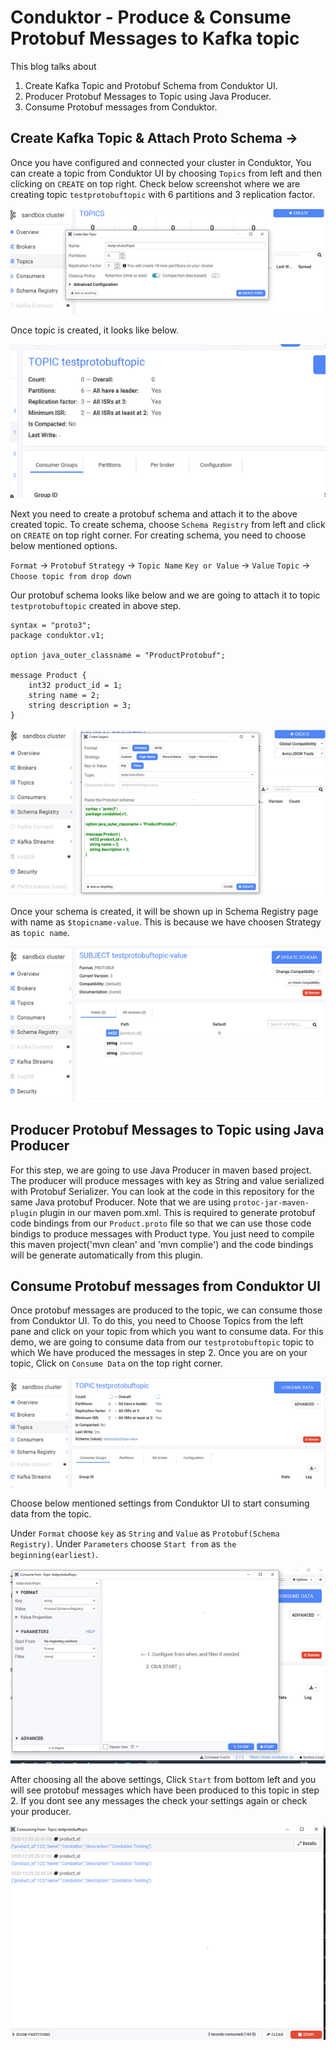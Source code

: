 # Conduktor - Produce & Consume Protobuf Messages to Kafka topic

This blog talks about 

1. Create Kafka Topic and Protobuf Schema from Conduktor UI.
2. Producer Protobuf Messages to Topic using Java Producer.
3. Consume Protobuf messages from Conduktor.

## Create Kafka Topic & Attach Proto Schema ->

Once you have configured and connected your cluster in Conduktor, You can create a topic from Conduktor UI by choosing `Topics` from left and then clicking on `CREATE` on top right. Check below screenshot where we are creating topic `testprotobuftopic` with 6 partitions and 3 replication factor.

![alt text](https://github.com/rahulgulati89/Kafka/blob/main/Images/CreateKafkaTopic.png)

Once topic is created, it looks like below.

![alt text](https://github.com/rahulgulati89/Kafka/blob/main/Images/KafkaTopic.png)

Next you need to create a protobuf schema and attach it to the above created topic. To create schema, choose `Schema Registry` from left and click on `CREATE` on top right corner. For creating schema, you need to choose below mentioned options.

`Format` -> `Protobuf`
`Strategy` -> `Topic Name`
`Key or Value` -> `Value`
`Topic` -> `Choose topic from drop down`

Our protobuf schema looks like below and we are going to attach it to topic `testprotobuftopic` created in above step.

```
syntax = "proto3";
package conduktor.v1;

option java_outer_classname = "ProductProtobuf";

message Product {
    int32 product_id = 1;
    string name = 2;
    string description = 3;
}
```

![alt text](https://github.com/rahulgulati89/Kafka/blob/main/Images/ProtobufSchema1.png)

Once your schema is created, it will be shown up in Schema Registry page with name as `$topicname-value`. This is because we have choosen Strategy as `topic name`.

![alt text](https://github.com/rahulgulati89/Kafka/blob/main/Images/ProtobufSchema2.png)

## Producer Protobuf Messages to Topic using Java Producer

For this step, we are going to use Java Producer in maven based project. The producer will produce messages with key as String and value serialized with Protobuf Serializer. You can look at the code in this repository for the same Java protobuf Producer. Note that we are using `protoc-jar-maven-plugin`  plugin in our maven pom.xml. This is required to generate protobuf code bindings from our `Product.proto` file so that we can use those code bindigs to produce messages with Product type. You just need to compile this maven project('mvn clean' and 'mvn complie') and the code bindings will be generate automatically from this plugin.

## Consume Protobuf messages from Conduktor UI

Once protobuf messages are produced to the topic, we can consume those from Conduktor UI. To do this, you need to Choose Topics from the left pane and click on your topic from which you want to consume data. For this demo, we are going to consume data from our `testprotobuftopic` topic to which We have produced the messages in step 2. Once you are on your topic, Click on `Consume Data` on the top right corner.

![alt text](https://github.com/rahulgulati89/Kafka/blob/main/Images/Consumer1.png)


Choose below mentioned settings from Conduktor UI to start consuming data from the topic.

Under `Format` choose `key` as `String` and `Value` as `Protobuf(Schema Registry)`.
Under `Parameters` choose `Start from` as `the beginning(earliest)`.

![alt text](https://github.com/rahulgulati89/Kafka/blob/main/Images/Consumer2.png)

After choosing all the above settings, Click `Start` from bottom left and you will see protobuf messages which have been produced to this topic in step 2. If you dont see any messages the check your settings again or check your producer.

![alt text](https://github.com/rahulgulati89/Kafka/blob/main/Images/Consumer3.png)
